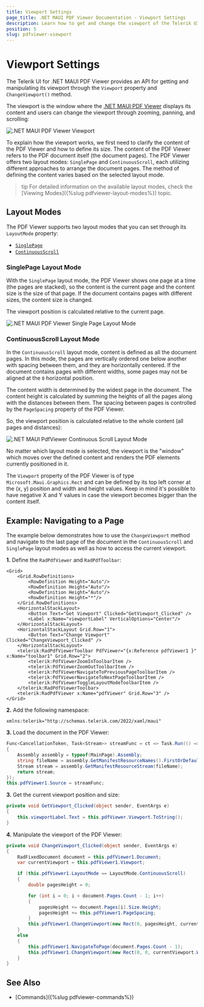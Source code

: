 ```yaml
---
title: Viewport Settings
page_title: .NET MAUI PDF Viewer Documentation - Viewport Settings
description: Learn how to get and change the viewport of the Telerik UI for .NET MAUI PDF Viewer control.
position: 5
slug: pdfviewer-viewport
---
```


# Viewport Settings

The Telerik UI for .NET MAUI PDF Viewer provides an API for getting and manipulating its viewport through the `Viewport` property and `ChangeViewport()` method. 

The viewport is the window where the <a href="https://www.telerik.com/maui-ui/pdf-viewer" target="_blank">.NET MAUI PDF Viewer</a> displays its content and users can change the viewport through zooming, panning, and scrolling:

![.NET MAUI PDF Viewer Viewport](images/pdfviewer-viewport.gif)

To explain how the viewport works, we first need to clarify the content of the PDF Viewer and how to define its size. The content of the PDF Viewer refers to the PDF document itself (the document pages). The PDF Viewer offers two layout modes: `SinglePage` and `ContinuousScroll`, each utilizing different approaches to arrange the document pages. The method of defining the content varies based on the selected layout mode.

>tip For detailed information on the available layout modes, check the [Viewing Modes]({%slug pdfviewer-layout-modes%}) topic.

## Layout Modes

The PDF Viewer supports two layout modes that you can set through its `LayoutMode` property:

* [`SinglePage`](#singlepage-layout-mode)
* [`ContinuousScroll`](#continuousscroll-layout-mode)

### SinglePage Layout Mode

With the `SinglePage` layout mode, the PDF Viewer shows one page at a time (the pages are stacked), so the content is the current page and the content size is the size of that page. If the document contains pages with different sizes, the content size is changed.

The viewport position is calculated relative to the current page.

![.NET MAUI PDF Viewer Single Page Layout Mode](images/pdfviewer-viewport-singlepage.png)

### ContinuousScroll Layout Mode

In the `ContinuousScroll` layout mode, content is defined as all the document pages. In this mode, the pages are vertically ordered one below another with spacing between them, and they are horizontally centered. If the document contains pages with different widths, some pages may not be aligned at the `0` horizontal position.

The content width is determined by the widest page in the document. The content height is calculated by summing the heights of all the pages along with the distances between them. The spacing between pages is controlled by the `PageSpacing` property of the PDF Viewer.

So, the viewport position is calculated relative to the whole content (all pages and distances):

![.NET MAUI PdfViewer Continuous Scroll Layout Mode](images/pdfviewer-viewport-continuous.png)

No matter which layout mode is selected, the viewport is the "window" which moves over the defined content and renders the PDF elements currently positioned in it.

The `Viewport` property of the PDF Viewer is of type `Microsoft.Maui.Graphics.Rect` and can be defined by its top left corner at the (x, y) position and width and height values. Keep in mind it's possible to have negative X and Y values in case the viewport becomes bigger than the content itself.

## Example: Navigating to a Page 

The example below demonstrates how to use the `ChangeViewport` method and navigate to the last page of the document in the `ContinuousScroll` and `SinglePage` layout modes as well as how to access the current viewport.

**1.** Define the `RadPdfViewer` and `RadPdfToolbar`:

```XAML
<Grid>
    <Grid.RowDefinitions>
        <RowDefinition Height="Auto"/>
        <RowDefinition Height="Auto"/>
        <RowDefinition Height="Auto"/>
        <RowDefinition Height="*"/>
    </Grid.RowDefinitions>
    <HorizontalStackLayout>
        <Button Text="Get Viewport" Clicked="GetViewport_Clicked" />
        <Label x:Name="viewportLabel" VerticalOptions="Center"/>
    </HorizontalStackLayout>
    <HorizontalStackLayout Grid.Row="1">
        <Button Text="Change Viewport" Clicked="ChangeViewport_Clicked" />
    </HorizontalStackLayout>
    <telerik:RadPdfViewerToolbar PdfViewer="{x:Reference pdfViewer1 }" x:Name="toolbar1" Grid.Row="2">
        <telerik:PdfViewerZoomInToolbarItem />
        <telerik:PdfViewerZoomOutToolbarItem />
        <telerik:PdfViewerNavigateToPreviousPageToolbarItem />
        <telerik:PdfViewerNavigateToNextPageToolbarItem />
        <telerik:PdfViewerToggleLayoutModeToolbarItem />
    </telerik:RadPdfViewerToolbar>
    <telerik:RadPdfViewer x:Name="pdfViewer" Grid.Row="3" />
</Grid>
```

**2.** Add the following namespace:

```XAML
xmlns:telerik="http://schemas.telerik.com/2022/xaml/maui"
```

**3.** Load the document in the PDF Viewer:

```C#
Func<CancellationToken, Task<Stream>> streamFunc = ct => Task.Run(() =>
{
    Assembly assembly = typeof(MainPage).Assembly;
    string fileName = assembly.GetManifestResourceNames().FirstOrDefault(n => n.Contains("pdf-overview.pdf"));
    Stream stream = assembly.GetManifestResourceStream(fileName);
    return stream;
});
this.pdfViewer1.Source = streamFunc;
```

**3.** Get the current viewport position and size:

```C#
private void GetViewport_Clicked(object sender, EventArgs e)
{
    this.viewportLabel.Text = this.pdfViewer.Viewport.ToString();
}
```

**4.** Manipulate the viewport of the PDF Viewer:

```C#
private void ChangeViewport_Clicked(object sender, EventArgs e)
{
    RadFixedDocument document = this.pdfViewer1.Document;
    var currentViewport = this.pdfViewer1.Viewport;

    if (this.pdfViewer1.LayoutMode == LayoutMode.ContinuousScroll)
    {
        double pagesHeight = 0;

        for (int i = 0; i < document.Pages.Count - 1; i++)
        {
            pagesHeight += document.Pages[i].Size.Height;
            pagesHeight += this.pdfViewer1.PageSpacing;
        }
        this.pdfViewer1.ChangeViewport(new Rect(0, pagesHeight, currentViewport.Width, currentViewport.Height));
    }
    else
    {
        this.pdfViewer1.NavigateToPage(document.Pages.Count - 1);
        this.pdfViewer1.ChangeViewport(new Rect(0, 0, currentViewport.Width, currentViewport.Height));
    }
}
```

## See Also

- [Commands]({%slug pdfviewer-commands%})
